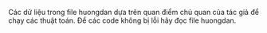 Các dữ liệu trong file huongdan dựa trên quan điểm chủ quan của tác giả để chạy các thuật toán.
Để các code không bị lỗi hãy đọc file huongdan.
